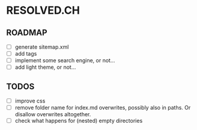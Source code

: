 # RESOLVED.CH


## ROADMAP
 - [ ] generate sitemap.xml
 - [ ] add tags
 - [ ] implement some search engine, or not...
 - [ ] add light theme, or not...

## TODOS
 - [ ] improve css
 - [ ] remove folder name for index.md overwrites, possibly also in paths. Or
   disallow overwrites altogether.
 - [ ] check what happens for (nested) empty directories